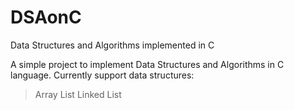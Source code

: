 # DSAonC
Data Structures and Algorithms implemented in C

A simple project to implement Data Structures and Algorithms in C language. 
Currently support data structures:
  > Array List
  > Linked List
